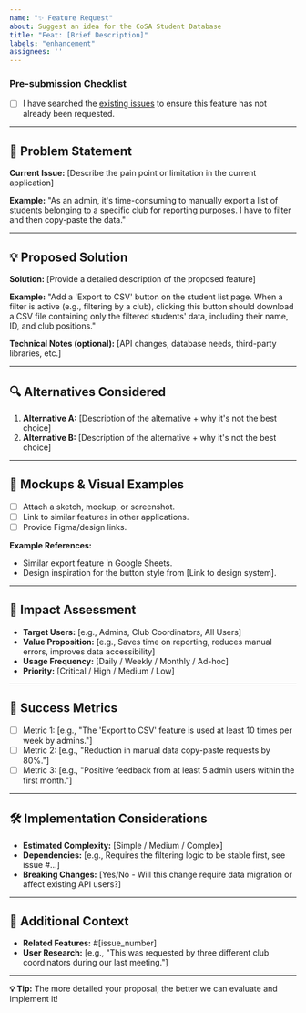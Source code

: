 ```yaml
---
name: "✨ Feature Request"
about: Suggest an idea for the CoSA Student Database
title: "Feat: [Brief Description]"
labels: "enhancement"
assignees: ''
---
```


### Pre-submission Checklist
- [ ] I have searched the [existing issues](https://github.com/OpenLake/Student_Database_COSA/issues) to ensure this feature has not already been requested.
---

## 🚀 Problem Statement
**Current Issue:** [Describe the pain point or limitation in the current application]

**Example:** "As an admin, it's time-consuming to manually export a list of students belonging to a specific club for reporting purposes. I have to filter and then copy-paste the data."

---

## 💡 Proposed Solution
**Solution:** [Provide a detailed description of the proposed feature]

**Example:** "Add a 'Export to CSV' button on the student list page. When a filter is active (e.g., filtering by a club), clicking this button should download a CSV file containing only the filtered students' data, including their name, ID, and club positions."

**Technical Notes (optional):** [API changes, database needs, third-party libraries, etc.]

---

## 🔍 Alternatives Considered
1.  **Alternative A:** [Description of the alternative + why it's not the best choice]
2.  **Alternative B:** [Description of the alternative + why it's not the best choice]

---

## 📐 Mockups & Visual Examples
-   [ ] Attach a sketch, mockup, or screenshot.
-   [ ] Link to similar features in other applications.
-   [ ] Provide Figma/design links.

**Example References:**
-   Similar export feature in Google Sheets.
-   Design inspiration for the button style from [Link to design system].

---

## 🧩 Impact Assessment
-   **Target Users:** [e.g., Admins, Club Coordinators, All Users]
-   **Value Proposition:** [e.g., Saves time on reporting, reduces manual errors, improves data accessibility]
-   **Usage Frequency:** [Daily / Weekly / Monthly / Ad-hoc]
-   **Priority:** [Critical / High / Medium / Low]

---

## 🎯 Success Metrics
-   [ ] Metric 1: [e.g., "The 'Export to CSV' feature is used at least 10 times per week by admins."]
-   [ ] Metric 2: [e.g., "Reduction in manual data copy-paste requests by 80%."]
-   [ ] Metric 3: [e.g., "Positive feedback from at least 5 admin users within the first month."]

---

## 🛠️ Implementation Considerations
-   **Estimated Complexity:** [Simple / Medium / Complex]
-   **Dependencies:** [e.g., Requires the filtering logic to be stable first, see issue #...]
-   **Breaking Changes:** [Yes/No - Will this change require data migration or affect existing API users?]

---

## 🌱 Additional Context
-   **Related Features:** #[issue_number]
-   **User Research:** [e.g., "This was requested by three different club coordinators during our last meeting."]

---

**💡 Tip:** The more detailed your proposal, the better we can evaluate and implement it!
